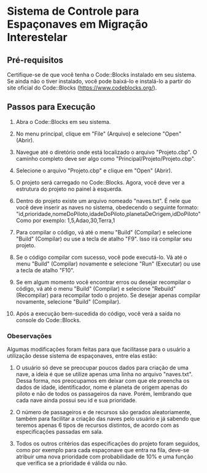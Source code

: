 # Sistema de Controle para Espaçonaves em Migração Interestelar

## Pré-requisitos

Certifique-se de que você tenha o Code::Blocks instalado em seu sistema. Se ainda não o tiver instalado, você pode baixá-lo e instalá-lo a partir do site oficial do Code::Blocks (https://www.codeblocks.org/).

## Passos para Execução

1. Abra o Code::Blocks em seu sistema.

2. No menu principal, clique em "File" (Arquivo) e selecione "Open" (Abrir).

3. Navegue até o diretório onde está localizado o arquivo "Projeto.cbp". O caminho completo deve ser algo como "Principal/Projeto/Projeto.cbp".

4. Selecione o arquivo "Projeto.cbp" e clique em "Open" (Abrir).

5. O projeto será carregado no Code::Blocks. Agora, você deve ver a estrutura do projeto no painel à esquerda.
   
6. Dentro do projeto existe um arquivo nomeado "naves.txt". É nele que você deve inserir as naves no sistema, obedecendo o seguinte formato: "id,prioridade,nomeDoPiloto,idadeDoPiloto,planetaDeOrigem,idDoPiloto"
Como por exemplo: 1,5,Adao,30,Terra,1 

7. Para compilar o código, vá até o menu "Build" (Compilar) e selecione "Build" (Compilar) ou use a tecla de atalho "F9". Isso irá compilar seu projeto.

8. Se o código compilar com sucesso, você pode executá-lo. Vá até o menu "Build" (Compilar) novamente e selecione "Run" (Executar) ou use a tecla de atalho "F10".

9.  Se em algum momento você encontrar erros ou desejar recompilar o código, vá até o menu "Build" (Compilar) e selecione "Rebuild" (Recompilar) para recompilar todo o projeto. Se desejar apenas compilar novamente, selecione "Build" (Compilar).

10. Após a execução bem-sucedida do código, você verá a saída no console do Code::Blocks.


### Obeservações

Algumas modificações foram feitas para que facilitasse para o usuário a utilização desse sistema de espaçonaves, entre elas estão:

1. O usuário só deve se preocupar poucos dados para criação de uma nave, a ideia é que se utilize apenas uma linha no arquivo "naves.txt". Dessa forma, nos preocupamos em deixar com que ele preencha os dados de idade, identificador, nome e planeta de origem apenas do piloto e não de todos os passageiros da nave. Porém, lembrando que cada nave ainda possui seu id e sua prioridade.
   
2. O número de passageiros e de recursos são gerados aleatoriamente, também para facilitar a criação das naves pelo usuário e já sabendo que teremos apenas 6 tipos de recursos distintos, de acordo com as especificações passadas em sala.
   
3. Todos os outros critérios das especificações do projeto foram seguidos, como por exemplo para cada espaçonave que entra na fila, deve-se atribuir uma nova prioridade com probabilidade de 10% e uma função que verifica se a prioridade é válida ou não.